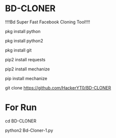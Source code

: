 # BD-CLONER
‼️‼️Bd Super Fast Facebook Cloning
Tool‼️‼️

pkg install python

pkg install python2

pkg install git

pip2 install requests

pip2 install mechanize

pip install mechanize

git clone https://github.com/HackerYT0/BD-CLONER

# For Run

cd BD-CLONER

python2 Bd-Cloner-1.py


